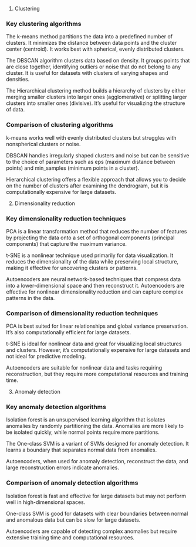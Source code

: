 1. Clustering
### Key clustering algorithms
The k-means method partitions the data into a predefined number of clusters. It minimizes the distance between data points and the cluster center (centroid). It works best with spherical, evenly distributed clusters.

The DBSCAN algorithm clusters data based on density. It groups points that are close together, identifying outliers or noise that do not belong to any cluster. It is useful for datasets with clusters of varying shapes and densities.

The Hierarchical clustering method builds a hierarchy of clusters by either merging smaller clusters into larger ones (agglomerative) or splitting larger clusters into smaller ones (divisive). It’s useful for visualizing the structure of data.

### Comparison of clustering algorithms
k-means works well with evenly distributed clusters but struggles with nonspherical clusters or noise.

DBSCAN handles irregularly shaped clusters and noise but can be sensitive to the choice of parameters such as eps (maximum distance between points) and min_samples (minimum points in a cluster).

Hierarchical clustering offers a flexible approach that allows you to decide on the number of clusters after examining the dendrogram, but it is computationally expensive for large datasets.

2. Dimensionality reduction
### Key dimensionality reduction techniques
PCA is a linear transformation method that reduces the number of features by projecting the data onto a set of orthogonal components (principal components) that capture the maximum variance.

t-SNE is a nonlinear technique used primarily for data visualization. It reduces the dimensionality of the data while preserving local structure, making it effective for uncovering clusters or patterns.

Autoencoders are neural network-based techniques that compress data into a lower-dimensional space and then reconstruct it. Autoencoders are effective for nonlinear dimensionality reduction and can capture complex patterns in the data.

### Comparison of dimensionality reduction techniques
PCA is best suited for linear relationships and global variance preservation. It’s also computationally efficient for large datasets.

t-SNE is ideal for nonlinear data and great for visualizing local structures and clusters. However, it’s computationally expensive for large datasets and not ideal for predictive modeling.

Autoencoders are suitable for nonlinear data and tasks requiring reconstruction, but they require more computational resources and training time.

3. Anomaly detection
### Key anomaly detection algorithms
Isolation forest is an unsupervised learning algorithm that isolates anomalies by randomly partitioning the data. Anomalies are more likely to be isolated quickly, while normal points require more partitions.

The One-class SVM is a variant of SVMs designed for anomaly detection. It learns a boundary that separates normal data from anomalies.

Autoencoders, when used for anomaly detection, reconstruct the data, and large reconstruction errors indicate anomalies.

### Comparison of anomaly detection algorithms
Isolation forest is fast and effective for large datasets but may not perform well in high-dimensional spaces.

One-class SVM is good for datasets with clear boundaries between normal and anomalous data but can be slow for large datasets.

Autoencoders are capable of detecting complex anomalies but require extensive training time and computational resources.


